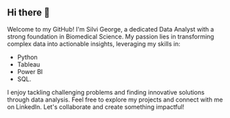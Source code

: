## Hi there 👋

Welcome to my GitHub! I'm Silvi George, a dedicated Data Analyst with a strong foundation in Biomedical Science. My passion lies in transforming complex data into actionable insights, leveraging my skills in:
 - Python
 - Tableau
 - Power BI
 - SQL.
   
I enjoy tackling challenging problems and finding innovative solutions through data analysis. Feel free to explore my projects and connect with me on LinkedIn. Let's collaborate and create something impactful!
